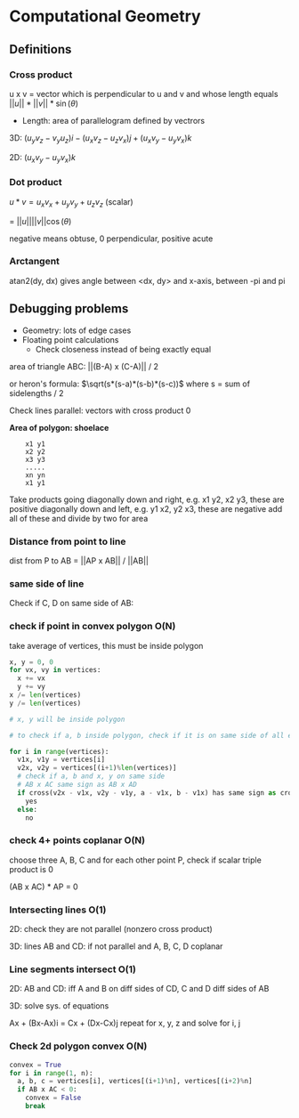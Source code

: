 # Computational Geometry

## Definitions

### Cross product

u x v = vector which is perpendicular to u and v and whose length equals $||u|| *||v||* \sin(\theta)$

- Length: area of parallelogram defined by vectrors

3D: $(u_y v_z - v_y u_z)i - (u_x v_z - u_z v_x)j + (u_x v_y - u_y v_x)k$

2D: $(u_x v_y - u_y v_x)k$

### Dot product

$u * v = u_x v_x + u_y v_y + u_z v_z$ (scalar)

= $||u|| ||v|| \cos(\theta)$

negative means obtuse, 0 perpendicular, positive acute

### Arctangent

atan2(dy, dx) gives angle between <dx, dy> and x-axis, between -pi and pi

## Debugging problems

- Geometry: lots of edge cases
- Floating point calculations
  - Check closeness instead of being exactly equal

area of triangle ABC: ||(B-A) x (C-A)|| / 2

or heron's formula: $\sqrt(s*(s-a)*(s-b)*(s-c))$ where s = sum of sidelengths / 2

Check lines parallel: vectors with cross product 0

**Area of polygon: shoelace**

```none
    x1 y1
    x2 y2
    x3 y3
    .....
    xn yn
    x1 y1
```

Take products going diagonally down and right, e.g. x1 y2, x2 y3, these are positive
diagonally down and left, e.g. y1 x2, y2 x3, these are negative
add all of these and divide by two for area

### Distance from point to line

dist from P to AB = ||AP x AB|| / ||AB||

### same side of line

Check if C, D on same side of AB:

### check if point in convex polygon O(N)

take average of vertices, this must be inside polygon

```py
x, y = 0, 0
for vx, vy in vertices:
  x += vx
  y += vy
x /= len(vertices)
y /= len(vertices)

# x, y will be inside polygon

# to check if a, b inside polygon, check if it is on same side of all edges as x, y

for i in range(vertices):
  v1x, v1y = vertices[i]
  v2x, v2y = vertices[(i+1)%len(vertices)]
  # check if a, b and x, y on same side
  # AB x AC same sign as AB x AD
  if cross(v2x - v1x, v2y - v1y, a - v1x, b - v1x) has same sign as cross(v2x - v1x, v2y - v1y, x - v1x, y - v1y):
    yes
  else:
    no
```

### check 4+ points coplanar O(N)

choose three A, B, C and for each other point P, check if scalar triple product is 0

(AB x AC) * AP = 0

### Intersecting lines O(1)

2D: check they are not parallel (nonzero cross product)

3D: lines AB and CD: if not parallel and A, B, C, D coplanar

### Line segments intersect O(1)

2D: AB and CD: iff A and B on diff sides of CD, C and D diff sides of AB

3D: solve sys. of equations

Ax + (Bx-Ax)i = Cx + (Dx-Cx)j
repeat for x, y, z and solve for i, j

### Check 2d polygon convex O(N)

```py
convex = True
for i in range(1, n):
  a, b, c = vertices[i], vertices[(i+1)%n], vertices[(i+2)%n]
  if AB x AC < 0:
    convex = False
    break
```
